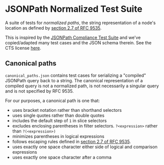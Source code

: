 # JSONPath Normalized Test Suite

A suite of tests for _normalized paths_, the string representation of a node's location as defined by [section 2.7 of RFC 9535](https://datatracker.ietf.org/doc/html/rfc9535#name-normalized-paths).

This is inspired by the [JSONPath Compliance Test Suite](https://github.com/jsonpath-standard/jsonpath-compliance-test-suite) and we've copied/adapted many test cases and the JSON schema therein. See the CTS license [here](https://github.com/jsonpath-standard/jsonpath-compliance-test-suite/blob/main/LICENSE).

## Canonical paths

`canonical_paths.json` contains test cases for serializing a "compiled" JSONPath query back to a string. The canonical representation of a compiled query is not a normalized path, is not necessarily a singular query and is not specified by RFC 9535.

For our purposes, a canonical path is one that:

- uses bracket notation rather than shorthand selectors
- uses single quotes rather than double quotes
- includes the default step of `1` in slice selectors
- excludes enclosing parentheses in filter selectors. `?<expression>` rather than `?(<expression>)`
- minimizes parentheses in logical expressions
- follows escaping rules defined in [section 2.7 of RFC 9535](https://datatracker.ietf.org/doc/html/rfc9535#name-normalized-paths).
- uses exactly one space character either side of logical and comparison expressions
- uses exactly one space character after a comma
